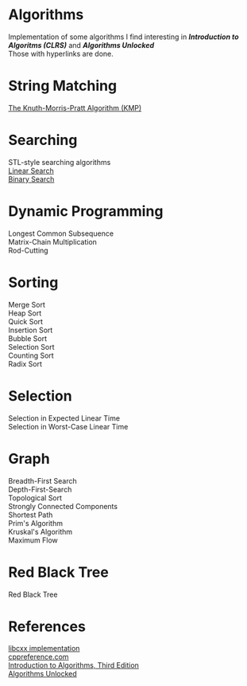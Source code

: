 # Algorithms
Implementation of some algorithms I find interesting in _**Introduction to Algoritms (CLRS)**_ and _**Algorithms Unlocked**_  
Those with hyperlinks are done.
# String Matching
[The Knuth-Morris-Pratt Algorithm (KMP)](string_matching/kmp.hpp#L21)  
# Searching
STL-style searching algorithms  
[Linear Search](searching/searching.hpp#L1)  
[Binary Search](searching/searching.hpp#L15)  
# Dynamic Programming
Longest Common Subsequence  
Matrix-Chain Multiplication  
Rod-Cutting  
# Sorting
Merge Sort  
Heap Sort  
Quick Sort  
Insertion Sort  
Bubble Sort  
Selection Sort  
Counting Sort  
Radix Sort  
# Selection
Selection in Expected Linear Time  
Selection in Worst-Case Linear Time  
# Graph
Breadth-First Search  
Depth-First-Search  
Topological Sort  
Strongly Connected Components  
Shortest Path  
Prim's Algorithm  
Kruskal's Algorithm  
Maximum Flow  
# Red Black Tree
Red Black Tree  
# References
[libcxx implementation](https://github.com/llvm/llvm-project/blob/master/libcxx/include/algorithm)  
[cppreference.com](https://en.cppreference.com/w/cpp)  
[Introduction to Algorithms, Third Edition](https://mitpress.mit.edu/books/introduction-algorithms-third-edition)  
[Algorithms Unlocked](https://mitpress.mit.edu/books/algorithms-unlocked)  
